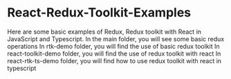 # React-Redux-Toolkit-Examples
Here are some basic examples of Redux, Redux toolkit with React in JavaScript and Typescript. 
In the main folder, you will see some basic redux operations In rtk-demo folder, 
you will find the use of basic redux toolkit In react-toolkit-demo folder, 
you will find the use of redux toolkit with react In react-rtk-ts-demo folder, 
you will find how to use redux toolkit with react in typescript
